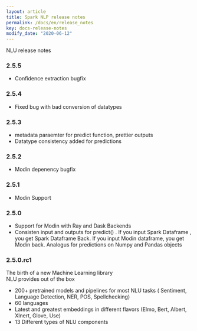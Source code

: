 ```yaml
---
layout: article
title: Spark NLP release notes
permalink: /docs/en/release_notes
key: docs-release-notes
modify_date: "2020-06-12"
---
```


NLU release notes 

### 2.5.5
- Confidence extraction bugfix

### 2.5.4
- Fixed bug with bad conversion of datatypes


### 2.5.3
- metadata paraemter for predict function, prettier outputs
- Datatype consistency added for predictions

### 2.5.2
- Modin depenency bugfix

### 2.5.1
- Modin Support

### 2.5.0

- Support for Modin with Ray and Dask Backends
- Consisten input and outputs for predict() . If you input Spark Dataframe , you get Spark Dataframe Back. If you input Modin dataframe, you get Modin back. Analogus for predictions on Numpy and Pandas objects



### 2.5.0.rc1

The birth of a new Machine Learning library       
NLU provides out of the box

- 200+ pretrained models and pipelines for most NLU tasks ( Sentiment, Language Detection, NER, POS, Spellchecking)
- 60 languages
- Latest and greatest embeddings in different flavors (Elmo, Bert, Albert, Xlnert, Glove, Use)
- 13 Different types of NLU components 
